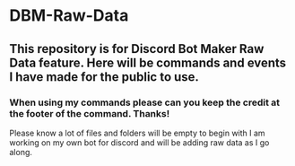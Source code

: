 # DBM-Raw-Data
## This repository is for Discord Bot Maker Raw Data feature. Here will be commands and events I have made for the public to use.

### When using my commands please can you keep the credit at the footer of the command. Thanks!
Please know a lot of files and folders will be empty to begin with I am working on my own bot for discord and will be adding raw data as I go along. 
